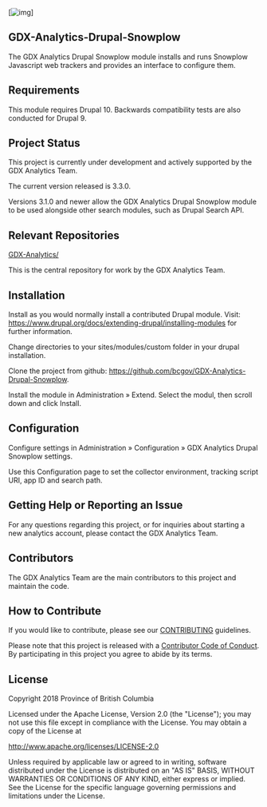 [![img](https://img.shields.io/badge/Lifecycle-Experimental-339999)]
## GDX-Analytics-Drupal-Snowplow

The GDX Analytics Drupal Snowplow module installs and runs Snowplow 
Javascript web trackers and provides an interface to configure them.
  
## Requirements  

This module requires Drupal 10. Backwards compatibility tests are also conducted for Drupal 9.

## Project Status

This project is currently under development and actively supported by the GDX Analytics Team.

The current version released is 3.3.0. 

Versions 3.1.0 and newer allow the GDX Analytics Drupal Snowplow module to be used alongside other search modules, such as Drupal Search API.
  
## Relevant Repositories
[GDX-Analytics/](https://github.com/bcgov/GDX-Analytics/)

This is the central repository for work by the GDX Analytics Team.

## Installation
 
Install as you would normally install a contributed Drupal module. Visit: https://www.drupal.org/docs/extending-drupal/installing-modules for further information.

Change directories to your sites/modules/custom folder in your drupal installation.
  
Clone the project from github: https://github.com/bcgov/GDX-Analytics-Drupal-Snowplow.
  
Install the module in Administration » Extend. Select the modul, then scroll down and click Install.

## Configuration

Configure settings in Administration » Configuration » GDX Analytics Drupal Snowplow settings.
    
Use this Configuration page to set the collector environment, tracking script URI, app ID and search path.

## Getting Help or Reporting an Issue
 
For any questions regarding this project, or for inquiries about starting a new analytics account, please contact the GDX Analytics Team.

## Contributors

The GDX Analytics Team are the main contributors to this project and maintain the code.

## How to Contribute

If you would like to contribute, please see our [CONTRIBUTING](CONTRIBUTING.md) guidelines.

Please note that this project is released with a [Contributor Code of Conduct](CODE_OF_CONDUCT.md). By participating in this project you agree to abide by its terms.

## License

Copyright 2018 Province of British Columbia

Licensed under the Apache License, Version 2.0 (the "License");
you may not use this file except in compliance with the License.
You may obtain a copy of the License at

   http://www.apache.org/licenses/LICENSE-2.0

Unless required by applicable law or agreed to in writing, software
distributed under the License is distributed on an "AS IS" BASIS,
WITHOUT WARRANTIES OR CONDITIONS OF ANY KIND, either express or implied.
See the License for the specific language governing permissions and limitations under the License.
